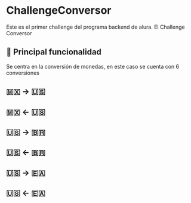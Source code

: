 # ChallengeConversor
Este es el primer challenge del programa backend de alura. El Challenge Conversor
## :hammer: Principal funcionalidad
Se centra en la conversión de monedas, en este caso se cuenta con 6 conversiones
## 🇲🇽 -> 🇺🇸
## 🇲🇽 <- 🇺🇸
## 🇺🇸 -> 🇧🇷
## 🇺🇸 <- 🇧🇷
## 🇺🇸 -> 🇪🇦
## 🇺🇸 <- 🇪🇦
